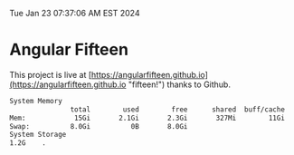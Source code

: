 Tue Jan 23 07:37:06 AM EST 2024

# Angular Fifteen


This project is live at [https://angularfifteen.github.io](https://angularfifteen.github.io "fifteen!") thanks to Github.

```bash
System Memory
               total        used        free      shared  buff/cache   available
Mem:            15Gi       2.1Gi       2.3Gi       327Mi        11Gi        13Gi
Swap:          8.0Gi          0B       8.0Gi
System Storage
1.2G	.
```
